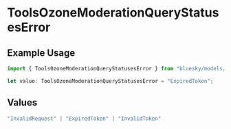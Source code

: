 # ToolsOzoneModerationQueryStatusesError

## Example Usage

```typescript
import { ToolsOzoneModerationQueryStatusesError } from "bluesky/models/errors";

let value: ToolsOzoneModerationQueryStatusesError = "ExpiredToken";
```

## Values

```typescript
"InvalidRequest" | "ExpiredToken" | "InvalidToken"
```